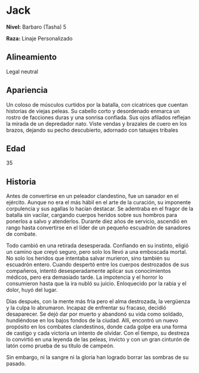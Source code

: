 # Jack

**Nivel:** Barbaro (Tasha) 5

**Raza:** Linaje Personalizado

## Alineamiento
Legal neutral

## Apariencia
Un coloso de músculos curtidos por la batalla, con cicatrices que cuentan historias de viejas peleas. Su cabello corto y desordenado enmarca un rostro de facciones duras y una sonrisa confiada. Sus ojos afilados reflejan la mirada de un depredador nato. Viste vendas y brazales de cuero en los brazos, dejando su pecho descubierto, adornado con tatuajes tribales

## Edad
35

## Historia
Antes de convertirse en un peleador clandestino, fue un sanador en el ejército. Aunque no era el más hábil en el arte de la curación, su imponente corpulencia y sus agallas lo hacían destacar. Se adentraba en el fragor de la batalla sin vacilar, cargando cuerpos heridos sobre sus hombros para ponerlos a salvo y atenderlos. Durante diez años de servicio, ascendió en rango hasta convertirse en el líder de un pequeño escuadrón de sanadores de combate.

Todo cambió en una retirada desesperada. Confiando en su instinto, eligió un camino que creyó seguro, pero solo los llevó a una emboscada mortal. No solo los heridos que intentaba salvar murieron, sino también su escuadrón entero. Cuando despertó entre los cuerpos destrozados de sus compañeros, intentó desesperadamente aplicar sus conocimientos médicos, pero era demasiado tarde. La impotencia y el horror lo consumieron hasta que la ira nubló su juicio. Enloquecido por la rabia y el dolor, huyó del lugar.

Días después, con la mente más fría pero el alma destrozada, la vergüenza y la culpa lo abrumaron. Incapaz de enfrentar su fracaso, decidió desaparecer. Se dejó dar por muerto y abandonó su vida como soldado, hundiéndose en los bajos fondos de la ciudad. Allí, encontró un nuevo propósito en los combates clandestinos, donde cada golpe era una forma de castigo y cada victoria un intento de olvidar. Con el tiempo, su destreza lo convirtió en una leyenda de las peleas, invicto y con un gran cinturón de latón como prueba de su título de campeón.

Sin embargo, ni la sangre ni la gloria han logrado borrar las sombras de su pasado.

